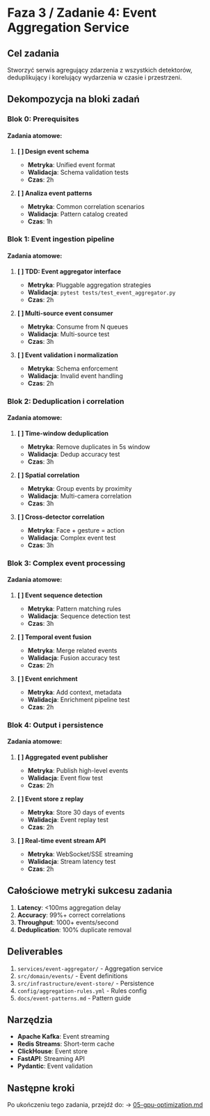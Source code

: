 # Faza 3 / Zadanie 4: Event Aggregation Service

## Cel zadania
Stworzyć serwis agregujący zdarzenia z wszystkich detektorów, deduplikujący i korelujący wydarzenia w czasie i przestrzeni.

## Dekompozycja na bloki zadań

### Blok 0: Prerequisites
#### Zadania atomowe:
1. **[ ] Design event schema**
   - **Metryka**: Unified event format
   - **Walidacja**: Schema validation tests
   - **Czas**: 2h

2. **[ ] Analiza event patterns**
   - **Metryka**: Common correlation scenarios
   - **Walidacja**: Pattern catalog created
   - **Czas**: 1h

### Blok 1: Event ingestion pipeline

#### Zadania atomowe:
1. **[ ] TDD: Event aggregator interface**
   - **Metryka**: Pluggable aggregation strategies
   - **Walidacja**: `pytest tests/test_event_aggregator.py`
   - **Czas**: 2h

2. **[ ] Multi-source event consumer**
   - **Metryka**: Consume from N queues
   - **Walidacja**: Multi-source test
   - **Czas**: 3h

3. **[ ] Event validation i normalization**
   - **Metryka**: Schema enforcement
   - **Walidacja**: Invalid event handling
   - **Czas**: 2h

### Blok 2: Deduplication i correlation

#### Zadania atomowe:
1. **[ ] Time-window deduplication**
   - **Metryka**: Remove duplicates in 5s window
   - **Walidacja**: Dedup accuracy test
   - **Czas**: 3h

2. **[ ] Spatial correlation**
   - **Metryka**: Group events by proximity
   - **Walidacja**: Multi-camera correlation
   - **Czas**: 3h

3. **[ ] Cross-detector correlation**
   - **Metryka**: Face + gesture = action
   - **Walidacja**: Complex event test
   - **Czas**: 3h

### Blok 3: Complex event processing

#### Zadania atomowe:
1. **[ ] Event sequence detection**
   - **Metryka**: Pattern matching rules
   - **Walidacja**: Sequence detection test
   - **Czas**: 3h

2. **[ ] Temporal event fusion**
   - **Metryka**: Merge related events
   - **Walidacja**: Fusion accuracy test
   - **Czas**: 2h

3. **[ ] Event enrichment**
   - **Metryka**: Add context, metadata
   - **Walidacja**: Enrichment pipeline test
   - **Czas**: 2h

### Blok 4: Output i persistence

#### Zadania atomowe:
1. **[ ] Aggregated event publisher**
   - **Metryka**: Publish high-level events
   - **Walidacja**: Event flow test
   - **Czas**: 2h

2. **[ ] Event store z replay**
   - **Metryka**: Store 30 days of events
   - **Walidacja**: Event replay test
   - **Czas**: 2h

3. **[ ] Real-time event stream API**
   - **Metryka**: WebSocket/SSE streaming
   - **Walidacja**: Stream latency test
   - **Czas**: 2h

## Całościowe metryki sukcesu zadania

1. **Latency**: <100ms aggregation delay
2. **Accuracy**: 99%+ correct correlations
3. **Throughput**: 1000+ events/second
4. **Deduplication**: 100% duplicate removal

## Deliverables

1. `services/event-aggregator/` - Aggregation service
2. `src/domain/events/` - Event definitions
3. `src/infrastructure/event-store/` - Persistence
4. `config/aggregation-rules.yml` - Rules config
5. `docs/event-patterns.md` - Pattern guide

## Narzędzia

- **Apache Kafka**: Event streaming
- **Redis Streams**: Short-term cache
- **ClickHouse**: Event store
- **FastAPI**: Streaming API
- **Pydantic**: Event validation

## Następne kroki

Po ukończeniu tego zadania, przejdź do:
→ [05-gpu-optimization.md](./05-gpu-optimization.md)